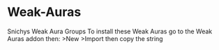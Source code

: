 # Weak-Auras
Snichys Weak Aura Groups
To install these Weak Auras go to the Weak Auras addon then: >New >Import then copy the string
